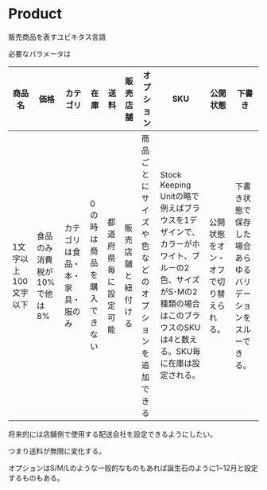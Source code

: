 # Product
販売商品を表すユビキタス言語

必要なパラメータは

|商品名  |価格  |カテゴリ  |在庫| 送料  |販売店舗  |オプション|SKU |公開状態 |下書き
|---|---|---|---|---|---|---|---|---|---|
|1文字以上100文字以下  |食品のみ消費税が10%で他は8%  |カテゴリは食品・本・家具・服のみ  |0の時は商品を購入できない  |都道府県毎に設定可能|販売店舗と紐付ける|商品ごとにサイズや色などのオプションを追加できる| Stock Keeping Unitの略で例えばブラウスを1デザインで、カラーがホワイト、ブルーの2色、サイズがS･Mの2種類の場合はこのブラウスのSKUは4と数える。SKU毎に在庫は設定される。  |公開状態をオン・オフで切り替えられる。  |下書き状態で保存した場合あらゆるバリデーションをスルーできる。


将来的には店舗側で使用する配送会社を設定できるようにしたい。

つまり送料が無限に変化する。

オプションはS/M/Lのような一般的なものもあれば誕生石のように1~12月と設定するものもある。
